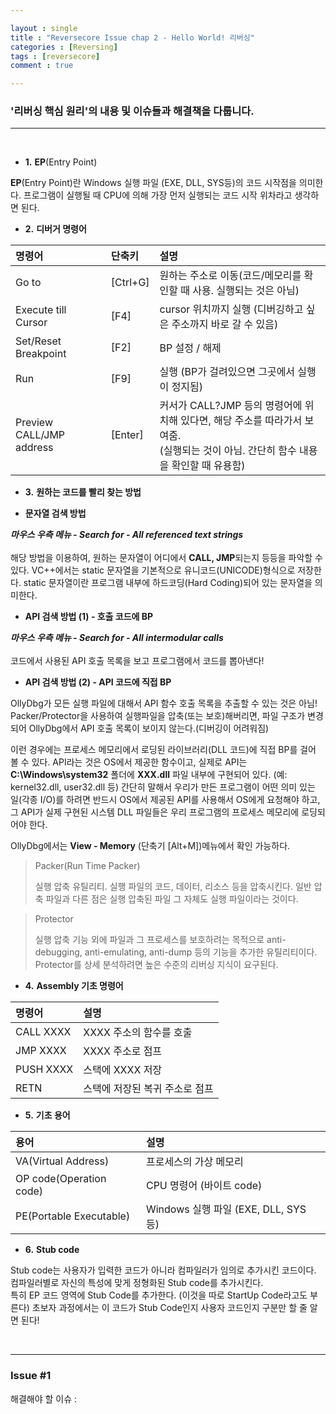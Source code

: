 ```yaml
---

layout : single
title : "Reversecore Issue chap 2 - Hello World! 리버싱"
categories : [Reversing]
tags : [reversecore]
comment : true

---
```


### '리버싱 핵심 원리'의 내용 및 이슈들과 해결책을 다룹니다.

---

<br/>


- **1.** **EP**(Entry Point)

**EP**(Entry Point)란 Windows 실행 파일 (EXE, DLL, SYS등)의 코드 시작점을 의미한다. 프로그램이 실행될 때 CPU에 의해 가장 먼저 실행되는 코드 시작 위차라고 생각하면 된다.

- **2.** **디버거 명령어**

명령어 |단축키 |설명 
|:------|:-------|:------|
Go to | [Ctrl+G] | 원하는 주소로 이동(코드/메모리를 확인할 때 사용. 실행되는 것은 아님)
Execute till Cursor | [F4] | cursor 위치까지 실행 (디버깅하고 싶은 주소까지 바로 갈 수 있음)
Set/Reset Breakpoint | [F2] | BP 설정 / 해제
Run | [F9] | 실행 (BP가 걸려있으면 그곳에서 실행이 정지됨)
Preview CALL/JMP address | [Enter] | 커서가 CALL?JMP 등의 명령어에 위치해 있다면, 해당 주소를 따라가서 보여줌. <br/> (실행되는 것이 아님. 간단히 함수 내용을 확인할 때 유용함)

- **3.** **원하는 코드를 빨리 찾는 방법**

- **문자열 검색 방법**

***마우스 우측 메뉴 - Search for - All referenced text strings*** <br/><br/>
해당 방법을 이용하여, 원하는 문자열이 어디에서 **CALL, JMP**되는지 등등을 파악할 수 있다.
VC++에서는 static 문자열을 기본적으로 유니코드(UNICODE)형식으로 저장한다. static 문자열이란 프로그램 내부에 하드코딩(Hard Coding)되어 있는 문자열을 의미한다.

- **API 검색 방법 (1) - 호출 코드에 BP**

***마우스 우측 메뉴 - Search for - All intermodular calls*** <br/><br/>
코드에서 사용된 API 호출 목록을 보고 프로그램에서 코드를 뽑아낸다!

- **API 검색 방법 (2) - API 코드에 직접 BP**

OllyDbg가 모든 실행 파일에 대해서 API 함수 호출 목록을 추출할 수 있는 것은 아님! Packer/Protector을 사용하여 실행파일을 압축(또는 보호)해버리면, 파일 구조가 변경되어 OllyDbg에서 API 호출 목록이 보이지 않는다.(디버깅이 어려워짐)<br/>

이런 경우에는 프로세스 메모리에서 로딩된 라이브러리(DLL 코드)에 직접 BP를 걸어 볼 수 있다. API라는 것은 OS에서 제공한 함수이고, 실제로 API는 **C:\Windows\system32** 폴더에 **XXX.dll** 파일 내부에 구현되어 있다. (예: kernel32.dll, user32.dll 등) 간단히 말해서 우리가 만든 프로그램이 어떤 의미 있는 일(각종 I/O)를 하려면 반드시 OS에서 제공된 API를 사용해서 OS에게 요청해야 하고, 그 API가 실제 구현된 시스템 DLL 파일들은 우리 프로그램의 프로세스 메모리에 로딩되어야 한다. <br/>

OllyDbg에서는 **View - Memory** (단축기 [Alt+M])메뉴에서 확인 가능하다.

> Packer(Run Time Packer)
>
>실행 압축 유틸리티. 실행 파일의 코드, 데이터, 리소스 등을 압축시킨다. 일반 압축 파일과 다른 점은 실행 압축된 파일 그 자체도 실행 파일이라는 것이다.

> Protector
>
>실행 압축 기능 외에 파일과 그 프로세스를 보호하려는 목적으로 anti-debugging, anti-emulating, anti-dump 등의 기능을 추가한 유틸리티이다. Protector를 상세 분석하려면 높은 수준의 리버싱 지식이 요구된다.

- **4.** **Assembly 기초 명령어**

명령어 | 설명
|:--------|:-------|
CALL XXXX | XXXX 주소의 함수를 호출
JMP XXXX | XXXX 주소로 점프
PUSH XXXX | 스택에 XXXX 저장
RETN | 스택에 저장된 복귀 주소로 점프


- **5.** **기초 용어**

용어 | 설명
|:------|:------|
VA(Virtual Address) | 프로세스의 가상 메모리
OP code(Operation code) | CPU 명령어 (바이트 code)
PE(Portable Executable) | Windows 실행 파일 (EXE, DLL, SYS 등)

- **6.** **Stub code**

Stub code는 사용자가 입력한 코드가 아니라 컴파일러가 임의로 추가시킨 코드이다. 컴파일러별로 자신의 특성에 맞게 정형화된 Stub code를 추가시킨다. <br/>
특히 EP 코드 영역에 Stub Code를 추가한다. (이것을 따로 StartUp Code라고도 부른다) 초보자 과정에서는 이 코드가 Stub Code인지 사용자 코드인지 구분만 할 줄 알면 된다!



<br/>

---



### Issue #1

해결해야 할 이슈 : 

